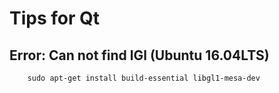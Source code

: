 
# Tips for Qt

## Error: Can not find lGl (Ubuntu 16.04LTS)

```
    sudo apt-get install build-essential libgl1-mesa-dev
```

